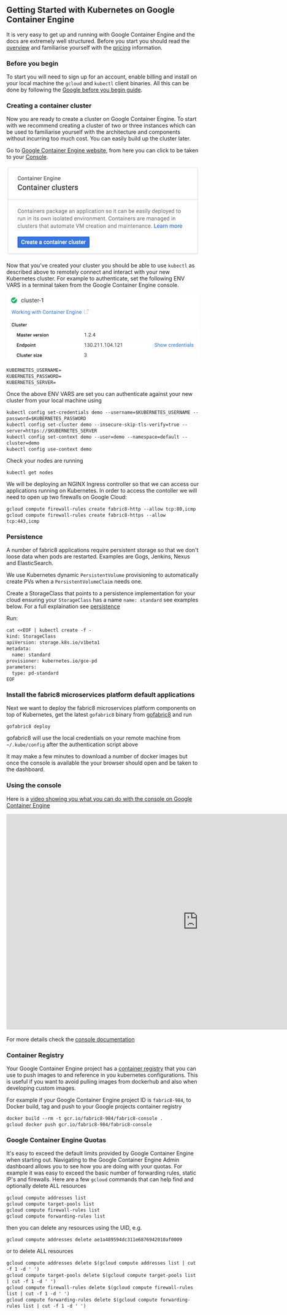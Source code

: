 ## Getting Started with Kubernetes on Google Container Engine

It is very easy to get up and running with Google Container Engine and the docs are extremely well structured.  Before you start you should read the [overview](https://cloud.google.com/container-engine/docs/#overview) and familiarise yourself with the [pricing](https://cloud.google.com/container-engine/docs/#pricing) information.

### Before you begin
To start you will need to sign up for an account, enable billing and install on your local machine the `gcloud` and `kubectl` client binaries.  All this can be done by following the [Google before you begin guide](https://cloud.google.com/container-engine/docs/before-you-begin).

### Creating a container cluster

Now you are ready to create a cluster on Google Container Engine.  To start with we recommend creating a cluster of two or three instances which can be used to familiarise yourself with the architecture and components without incurring too much cost.  You can easily build up the cluster later.

Go to [Google Container Engine website](https://cloud.google.com/container-engine/), from here you can click to be taken to your [Console](https://console.cloud.google.com/kubernetes/).

![GKE create cluster screenshot](../images/gkeCreateClusters.png)

Now that you've created your cluster you should be able to use `kubectl` as described above to remotely connect and interact with your new Kubernetes cluster. For example to authenticate, set the following ENV VARS in a terminal taken from the Google Container Engine console.

![GKE create cluster screenshot](../images/gkeCredentials.png)

```
KUBERNETES_USERNAME=
KUBERNETES_PASSWORD=
KUBERNETES_SERVER=
```

Once the above ENV VARS are set you can authenticate against your new cluster from your local machine using

```
kubectl config set-credentials demo --username=$KUBERNETES_USERNAME --password=$KUBERNETES_PASSWORD
kubectl config set-cluster demo --insecure-skip-tls-verify=true --server=https://$KUBERNETES_SERVER
kubectl config set-context demo --user=demo --namespace=default --cluster=demo
kubectl config use-context demo
```

Check your nodes are running

```
kubectl get nodes
```

We will be deploying an NGINX Ingress controller so that we can access our applications running on Kubernetes.  In order to access the contoller we will need to open up two firewalls on Google Cloud:

```
gcloud compute firewall-rules create fabric8-http --allow tcp:80,icmp
gcloud compute firewall-rules create fabric8-https --allow tcp:443,icmp
```

### Persistence

A number of fabric8 applications require persistent storage so that we don't loose data when pods are restarted.  Examples are Gogs, Jenkins, Nexus and ElasticSearch.

We use Kubernetes dynamic `PersistentVolume` provisioning to automatically create PVs when a `PersistentVolumeClaim` needs one.

Create a StorageClass that points to a persistence implementation for your cloud ensuring your `StorageClass` has a name `name: standard` see examples below.  For a full explaination see [persistence](getStarted/persistence.md)

Run:

    cat <<EOF | kubectl create -f -
    kind: StorageClass
    apiVersion: storage.k8s.io/v1beta1
    metadata:
      name: standard
    provisioner: kubernetes.io/gce-pd
    parameters:
      type: pd-standard
    EOF

### Install the fabric8 microservices platform default applications

Next we want to deploy the fabric8 microservices platform components on top of Kubernetes, get the latest `gofabric8` binary from  [gofabric8](https://github.com/fabric8io/gofabric8/releases) and run

```
gofabric8 deploy
```
gofabric8 will use the local credentials on your remote machine from `~/.kube/config` after the authentication script above

It may make a few minutes to download a number of docker images but once the console is available the your browser should open and be taken to the dashboard.

### Using the console

Here is a [video showing you what you can do with the console on Google Container Engine](https://vimeo.com/173353537)

<div class="row">
  <p class="text-center">
      <iframe src="https://player.vimeo.com/video/172948055" width="1000" height="562" frameborder="0" webkitallowfullscreen mozallowfullscreen allowfullscreen></iframe>
  </p>
</div>

For more details check the [console documentation](console.html)

### Container Registry

Your Google Container Engine project has a [container registry](https://cloud.google.com/tools/container-registry/) that you can use to push images to and reference in you kubernetes configurations.  This is useful if you want to avoid pulling images from dockerhub and also when developing custom images.

For example if your Google Container Engine project ID is `fabric8-984`, to Docker build, tag and push to your Google projects container registry

```
docker build --rm -t gcr.io/fabric8-984/fabric8-console .
gcloud docker push gcr.io/fabric8-984/fabric8-console
```

### Google Container Engine Quotas

It's easy to exceed the default limits provided by Google Container Engine when starting out.  Navigating to the Google Container Engine Admin dashboard allows you to see how you are doing with your quotas.  For example it was easy to exceed the basic number of forwarding rules, static IP's and firewalls.  Here are a few `gcloud` commands that can help find and optionally delete ALL resources

```
gcloud compute addresses list
gcloud compute target-pools list
gcloud compute firewall-rules list
gcloud compute forwarding-rules list
```
then you can delete any resources using the UID, e.g.

```
gcloud compute addresses delete ae1a489594dc311e6876942010af0009
```

or to delete ALL resources
```
gcloud compute addresses delete $(gcloud compute addresses list | cut -f 1 -d ' ')
gcloud compute target-pools delete $(gcloud compute target-pools list | cut -f 1 -d ' ')
gcloud compute firewall-rules delete $(gcloud compute firewall-rules list | cut -f 1 -d ' ')
gcloud compute forwarding-rules delete $(gcloud compute forwarding-rules list | cut -f 1 -d ' ')
```
